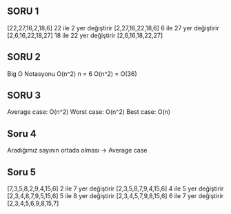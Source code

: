 SORU 1
--------

[22,27,16,2,18,6]	22 ile 2 yer değiştirir
[2,27,16,22,18,6]	6 ile 27 yer değiştirir	
[2,6,16,22,18,27] 	18 ile 22 yer değiştirir
[2,6,16,18,22,27]

SORU 2
--------

Big O Notasyonu
O(n^2)
n = 6
O(n^2) = O(36) 

SORU 3
--------

Average case: O(n^2)
Worst case: O(n^2)
Best case: O(n)

Soru 4
--------
Aradığımız sayının ortada olması -> Average case

Soru 5
--------
[7,3,5,8,2,9,4,15,6]	2 ile 7 yer değiştirir
[2,3,5,8,7,9,4,15,6]	4 ile 5 yer değiştirir
[2,3,4,8,7,9,5,15,6]	5 ile 8 yer değiştirir
[2,3,4,5,7,9,8,15,6]	6 ile 7 yer değiştirir
[2,3,4,5,6,9,8,15,7] 